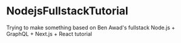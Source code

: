 # NodejsFullstackTutorial
Trying to make something based on Ben Awad's fullstack Node.js + GraphQL + Next.js + React tutorial

